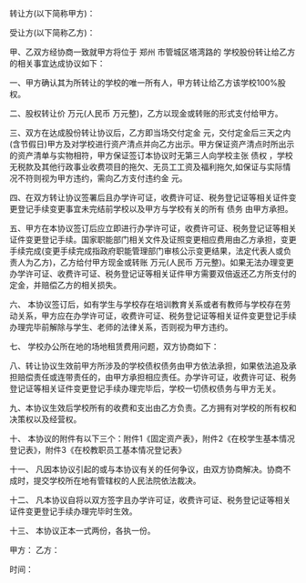 
 


转让方(以下简称甲方)：


受让方(以下简称乙方)：


甲、乙双方经协商一致就甲方将位于
郑州
市管城区塔湾路的 学校股份转让给乙方的相关事宜达成协议如下：


一、甲方确认其为所转让的学校的唯一所有人，甲方转让给乙方该学校100%股权。


二、股权转让价 万元(人民币 万元整)，乙方以现金或转账的形式支付给甲方。


三、双方在达成股份转让协议后，乙方即当场交付定金 元，交付定金后三天之内(含节假日)甲方及对学校进行资产清点并向乙方出示。甲方保证资产清点时所出示的资产清单与实物相符，甲方保证签订本协议时无第三人向学校主张
债权
，学校无税款及其他行政事业收费项目的拖欠、无员工工资及福利拖欠,如保证与实际情况不符则视为甲方违约，需向乙方支付违约金 元。


四、在双方转让协议签署后且办学许可证，收费许可证、税务登记证等相关证件变更登记手续变更事宜未完结前学校以及甲方与学校有关的所有
债务
由甲方承担。


五、甲方在本协议签订后应立即进行办学许可证，收费许可证、税务登记证等相关证件变更登记手续。国家职能部门相关文件及证照变更相应费用由乙方承担，变更手续完成(变更手续完成指政府职能管理部门审核公示变更结果，法定代表人或负责人为乙方)，乙方给付甲方现金或转账 万元(人民币 万元整)。如果无法办理变更办学许可证、收费许可证、税务登记证等相关证件甲方需要双倍返还乙方所支付的定金，并赔偿乙方的相关损失。


六、 本协议签订后，如有学生与学校存在培训教育关系或者有教师与学校存在劳动关系，甲方应在办学许可证，收费许可证、税务登记证等相关证件变更登记手续办理完毕前解除与学生、老师的法律关系，否则视为甲方违约。


七、 学校办公所在地的场地租赁费用问题，双方协商如下：


八、转让协议生效前甲方所涉及的学校债权债务由甲方依法承担，如果依法追及承担赔偿责任或连带责任的，由甲方承担相应责任。办学许可证，收费许可证、税务登记证等相关证件变更登记手续办理完毕后，学校一切债权债务与甲方无关。


九、本协议生效后学校所有的收费和支出由乙方负责。乙方拥有对学校的所有权和决策权以及经营权。


十、 本协议的附件有以下三个：附件1《固定资产表》，附件2《在校学生基本情况登记表》，附件3《在校教职员工基本情况登记表》


十一、 凡因本协议引起的或与本协议有关的任何争议，由双方协商解决。协商不成时，提交学校所在地有管辖权的人民法院依法裁决。


十二、 凡本协议自将以双方签字且办学许可证，收费许可证、税务登记证等相关证件变更登记手续办理完毕时生效。


十三、 本协议正本一式两份，各执一份。


甲方： 乙方：


时间：
 


 

 
 
 
 
 
  


  
 

  


  


  
 
 
 
 

